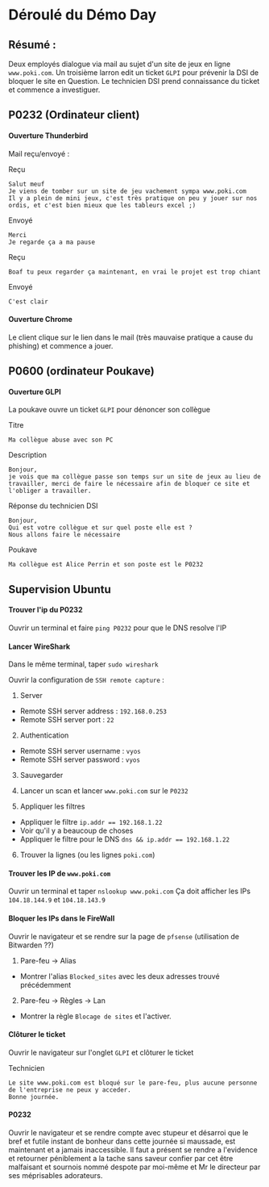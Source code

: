 # Déroulé du Démo Day

## Résumé :

Deux employés dialogue via mail au sujet d'un site de jeux en ligne `www.poki.com`.
Un troisième larron edit un ticket `GLPI` pour prévenir la DSI de bloquer le site en Question.
Le technicien DSI prend connaissance du ticket et commence a investiguer.

## P0232 (Ordinateur client)

#### Ouverture Thunderbird 

Mail reçu/envoyé :

Reçu
```
Salut meuf
Je viens de tomber sur un site de jeu vachement sympa www.poki.com 
Il y a plein de mini jeux, c'est très pratique on peu y jouer sur nos ordis, et c'est bien mieux que les tableurs excel ;)
```

Envoyé
```
Merci
Je regarde ça a ma pause
```

Reçu
```
Boaf tu peux regarder ça maintenant, en vrai le projet est trop chiant
```

Envoyé
```
C'est clair
```

#### Ouverture Chrome 

Le client clique sur le lien dans le mail (très mauvaise pratique a cause du phishing) et commence a jouer.

## P0600 (ordinateur Poukave)

#### Ouverture GLPI

La poukave ouvre un ticket `GLPI` pour dénoncer son collègue

Titre 
```
Ma collègue abuse avec son PC 
```

Description 
```
Bonjour, 
je vois que ma collègue passe son temps sur un site de jeux au lieu de travailler, merci de faire le nécessaire afin de bloquer ce site et l'obliger a travailler.
```

Réponse du technicien DSI

```
Bonjour,
Qui est votre collègue et sur quel poste elle est ?
Nous allons faire le nécessaire
```

Poukave

```
Ma collègue est Alice Perrin et son poste est le P0232 
```

## Supervision Ubuntu

#### Trouver l'ip du P0232

Ouvrir un terminal et faire `ping P0232` pour que le DNS resolve l'IP

#### Lancer WireShark 

Dans le même terminal, taper `sudo wireshark`

Ouvrir la configuration de `SSH remote capture` :
1) Server
- Remote SSH server address : `192.168.0.253`
- Remote SSH server port : `22`

2) Authentication
- Remote SSH server username : `vyos`
- Remote SSH server password : `vyos`

3) Sauvegarder

4) Lancer un scan et lancer `www.poki.com` sur le `P0232`

5) Appliquer les filtres
- Appliquer le filtre `ip.addr == 192.168.1.22`
- Voir qu'il y a beaucoup de choses
- Appliquer le filtre pour le DNS `dns && ip.addr == 192.168.1.22`

6) Trouver la lignes (ou les lignes `poki.com`)

#### Trouver les IP de `www.poki.com`

Ouvrir un terminal et taper `nslookup www.poki.com`
Ça doit afficher les IPs `104.18.144.9` et `104.18.143.9`

#### Bloquer les IPs dans le FireWall

Ouvrir le navigateur et se rendre sur la page de `pfsense` (utilisation de Bitwarden ??)

1) Pare-feu -> Alias
- Montrer l'alias `Blocked_sites` avec les deux adresses trouvé précédemment 

2) Pare-feu -> Règles -> Lan
- Montrer la règle `Blocage de sites` et l'activer.

#### Clôturer le ticket

Ouvrir le navigateur sur l'onglet `GLPI` et clôturer le ticket

Technicien  
```
Le site www.poki.com est bloqué sur le pare-feu, plus aucune personne de l'entreprise ne peux y acceder.
Bonne journée.
```

#### P0232

Ouvrir le navigateur et se rendre compte avec stupeur et désarroi que le bref et futile instant de bonheur dans cette journée si maussade, est maintenant et a jamais inaccessible. Il faut a présent se rendre a l'evidence et retourner péniblement a la tache sans saveur confier par cet être malfaisant et sournois nommé despote par moi-même et Mr le directeur par ses méprisables adorateurs.
